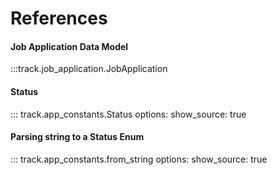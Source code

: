 # References

#### Job Application Data Model

:::track.job_application.JobApplication

#### Status

::: track.app_constants.Status
    options:
        show_source: true

#### Parsing string to a Status Enum

::: track.app_constants.from_string
    options:
        show_source: true
